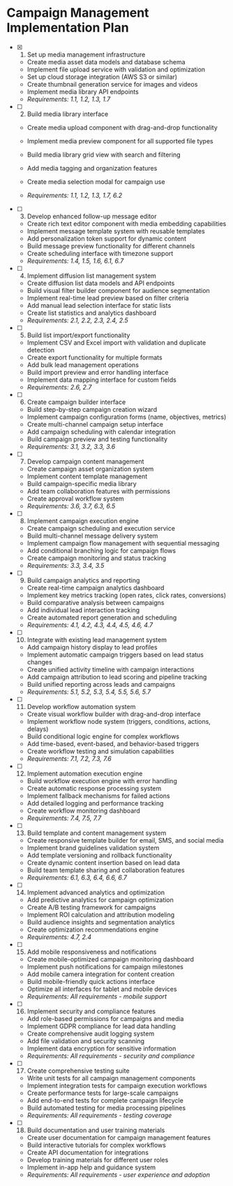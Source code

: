 # Campaign Management Implementation Plan

- [x] 1. Set up media management infrastructure


  - Create media asset data models and database schema
  - Implement file upload service with validation and optimization
  - Set up cloud storage integration (AWS S3 or similar)
  - Create thumbnail generation service for images and videos
  - Implement media library API endpoints
  - _Requirements: 1.1, 1.2, 1.3, 1.7_




- [ ] 2. Build media library interface
  - Create media upload component with drag-and-drop functionality
  - Implement media preview component for all supported file types
  - Build media library grid view with search and filtering



  - Add media tagging and organization features
  - Create media selection modal for campaign use
  - _Requirements: 1.1, 1.2, 1.3, 1.7, 6.2_

- [ ] 3. Develop enhanced follow-up message editor
  - Create rich text editor component with media embedding capabilities
  - Implement message template system with reusable templates
  - Add personalization token support for dynamic content
  - Build message preview functionality for different channels
  - Create scheduling interface with timezone support
  - _Requirements: 1.4, 1.5, 1.6, 6.1, 6.7_

- [ ] 4. Implement diffusion list management system
  - Create diffusion list data models and API endpoints
  - Build visual filter builder component for audience segmentation
  - Implement real-time lead preview based on filter criteria
  - Add manual lead selection interface for static lists
  - Create list statistics and analytics dashboard
  - _Requirements: 2.1, 2.2, 2.3, 2.4, 2.5_

- [ ] 5. Build list import/export functionality
  - Implement CSV and Excel import with validation and duplicate detection
  - Create export functionality for multiple formats
  - Add bulk lead management operations
  - Build import preview and error handling interface
  - Implement data mapping interface for custom fields
  - _Requirements: 2.6, 2.7_

- [ ] 6. Create campaign builder interface
  - Build step-by-step campaign creation wizard
  - Implement campaign configuration forms (name, objectives, metrics)
  - Create multi-channel campaign setup interface
  - Add campaign scheduling with calendar integration
  - Build campaign preview and testing functionality
  - _Requirements: 3.1, 3.2, 3.3, 3.6_

- [ ] 7. Develop campaign content management
  - Create campaign asset organization system
  - Implement content template management
  - Build campaign-specific media library
  - Add team collaboration features with permissions
  - Create approval workflow system
  - _Requirements: 3.6, 3.7, 6.3, 6.5_

- [ ] 8. Implement campaign execution engine
  - Create campaign scheduling and execution service
  - Build multi-channel message delivery system
  - Implement campaign flow management with sequential messaging
  - Add conditional branching logic for campaign flows
  - Create campaign monitoring and status tracking
  - _Requirements: 3.3, 3.4, 3.5_

- [ ] 9. Build campaign analytics and reporting
  - Create real-time campaign analytics dashboard
  - Implement key metrics tracking (open rates, click rates, conversions)
  - Build comparative analysis between campaigns
  - Add individual lead interaction tracking
  - Create automated report generation and scheduling
  - _Requirements: 4.1, 4.2, 4.3, 4.4, 4.5, 4.6, 4.7_

- [ ] 10. Integrate with existing lead management system
  - Add campaign history display to lead profiles
  - Implement automatic campaign triggers based on lead status changes
  - Create unified activity timeline with campaign interactions
  - Add campaign attribution to lead scoring and pipeline tracking
  - Build unified reporting across leads and campaigns
  - _Requirements: 5.1, 5.2, 5.3, 5.4, 5.5, 5.6, 5.7_

- [ ] 11. Develop workflow automation system
  - Create visual workflow builder with drag-and-drop interface
  - Implement workflow node system (triggers, conditions, actions, delays)
  - Build conditional logic engine for complex workflows
  - Add time-based, event-based, and behavior-based triggers
  - Create workflow testing and simulation capabilities
  - _Requirements: 7.1, 7.2, 7.3, 7.6_

- [ ] 12. Implement automation execution engine
  - Build workflow execution engine with error handling
  - Create automatic response processing system
  - Implement fallback mechanisms for failed actions
  - Add detailed logging and performance tracking
  - Create workflow monitoring dashboard
  - _Requirements: 7.4, 7.5, 7.7_

- [ ] 13. Build template and content management system
  - Create responsive template builder for email, SMS, and social media
  - Implement brand guidelines validation system
  - Add template versioning and rollback functionality
  - Create dynamic content insertion based on lead data
  - Build team template sharing and collaboration features
  - _Requirements: 6.1, 6.3, 6.4, 6.6, 6.7_

- [ ] 14. Implement advanced analytics and optimization
  - Add predictive analytics for campaign optimization
  - Create A/B testing framework for campaigns
  - Implement ROI calculation and attribution modeling
  - Build audience insights and segmentation analytics
  - Create optimization recommendations engine
  - _Requirements: 4.7, 2.4_

- [ ] 15. Add mobile responsiveness and notifications
  - Create mobile-optimized campaign monitoring dashboard
  - Implement push notifications for campaign milestones
  - Add mobile camera integration for content creation
  - Build mobile-friendly quick actions interface
  - Optimize all interfaces for tablet and mobile devices
  - _Requirements: All requirements - mobile support_

- [ ] 16. Implement security and compliance features
  - Add role-based permissions for campaigns and media
  - Implement GDPR compliance for lead data handling
  - Create comprehensive audit logging system
  - Add file validation and security scanning
  - Implement data encryption for sensitive information
  - _Requirements: All requirements - security and compliance_

- [ ] 17. Create comprehensive testing suite
  - Write unit tests for all campaign management components
  - Implement integration tests for campaign execution workflows
  - Create performance tests for large-scale campaigns
  - Add end-to-end tests for complete campaign lifecycle
  - Build automated testing for media processing pipelines
  - _Requirements: All requirements - testing coverage_

- [ ] 18. Build documentation and user training materials
  - Create user documentation for campaign management features
  - Build interactive tutorials for complex workflows
  - Create API documentation for integrations
  - Develop training materials for different user roles
  - Implement in-app help and guidance system
  - _Requirements: All requirements - user experience and adoption_